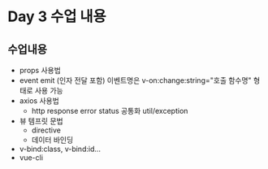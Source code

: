 # Day 3 수업 내용

## 수업내용
- props 사용법
- event emit (인자 전달 포함) 이벤트명은 v-on:change:string="호출 함수명" 형태로 사용 가능
- axios 사용법
  - http response error status 공통화 util/exception
- 뷰 템프릿 문법
  - directive
  - 데이터 바인딩
- v-bind:class, v-bind:id...
- vue-cli